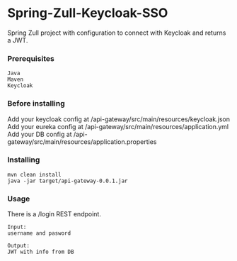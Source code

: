 # Spring-Zull-Keycloak-SSO

Spring Zull project with configuration to connect with Keycloak and returns a JWT.

### Prerequisites
```
Java
Maven
Keycloak
```
### Before installing

Add your keycloak config at /api-gateway/src/main/resources/keycloak.json \
Add your eureka config at /api-gateway/src/main/resources/application.yml \
Add your DB config at /api-gateway/src/main/resources/application.properties

### Installing

```
mvn clean install
java -jar target/api-gateway-0.0.1.jar
```

### Usage

There is a /login REST endpoint.

```
Input:
username and pasword

Output:
JWT with info from DB
```


